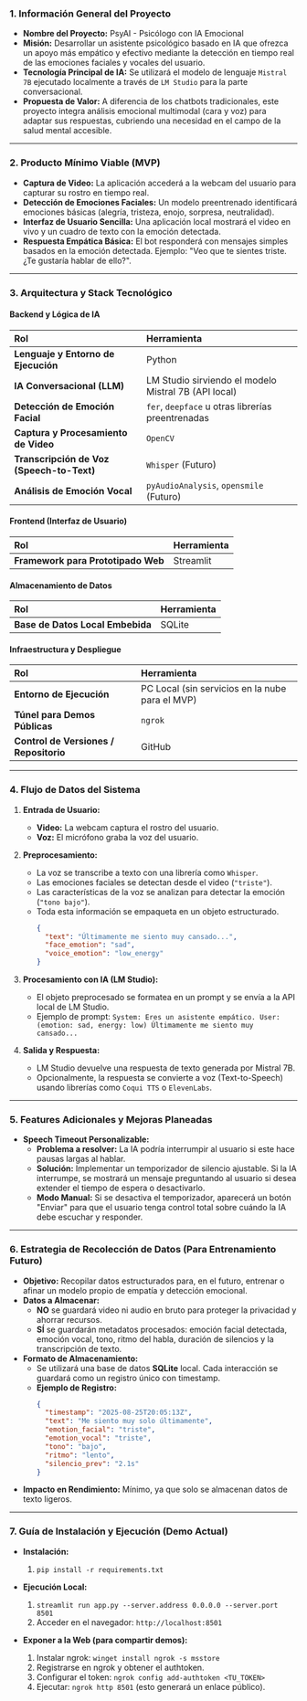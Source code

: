 ### **1. Información General del Proyecto**

*   **Nombre del Proyecto:** PsyAI - Psicólogo con IA Emocional
*   **Misión:** Desarrollar un asistente psicológico basado en IA que ofrezca un apoyo más empático y efectivo mediante la detección en tiempo real de las emociones faciales y vocales del usuario.
*   **Tecnología Principal de IA:** Se utilizará el modelo de lenguaje `Mistral 7B` ejecutado localmente a través de `LM Studio` para la parte conversacional.
*   **Propuesta de Valor:** A diferencia de los chatbots tradicionales, este proyecto integra análisis emocional multimodal (cara y voz) para adaptar sus respuestas, cubriendo una necesidad en el campo de la salud mental accesible.

---

### **2. Producto Mínimo Viable (MVP)**

*   **Captura de Video:** La aplicación accederá a la webcam del usuario para capturar su rostro en tiempo real.
*   **Detección de Emociones Faciales:** Un modelo preentrenado identificará emociones básicas (alegría, tristeza, enojo, sorpresa, neutralidad).
*   **Interfaz de Usuario Sencilla:** Una aplicación local mostrará el video en vivo y un cuadro de texto con la emoción detectada.
*   **Respuesta Empática Básica:** El bot responderá con mensajes simples basados en la emoción detectada. Ejemplo: "Veo que te sientes triste. ¿Te gustaría hablar de ello?".

---

### **3. Arquitectura y Stack Tecnológico**

#### Backend y Lógica de IA

| Rol | Herramienta |
| :--- | :--- |
| **Lenguaje y Entorno de Ejecución** | Python |
| **IA Conversacional (LLM)** | LM Studio sirviendo el modelo Mistral 7B (API local) |
| **Detección de Emoción Facial** | `fer`, `deepface` u otras librerías preentrenadas |
| **Captura y Procesamiento de Video** | `OpenCV` |
| **Transcripción de Voz (Speech-to-Text)** | `Whisper` (Futuro) |
| **Análisis de Emoción Vocal** | `pyAudioAnalysis`, `opensmile` (Futuro) |

#### Frontend (Interfaz de Usuario)

| Rol | Herramienta |
| :--- | :--- |
| **Framework para Prototipado Web** | Streamlit |

#### Almacenamiento de Datos

| Rol | Herramienta |
| :--- | :--- |
| **Base de Datos Local Embebida** | SQLite |

#### Infraestructura y Despliegue

| Rol | Herramienta |
| :--- | :--- |
| **Entorno de Ejecución** | PC Local (sin servicios en la nube para el MVP) |
| **Túnel para Demos Públicas** | `ngrok` |
| **Control de Versiones / Repositorio** | GitHub |

---

### **4. Flujo de Datos del Sistema**

1.  **Entrada de Usuario:**
    *   **Video:** La webcam captura el rostro del usuario.
    *   **Voz:** El micrófono graba la voz del usuario.

2.  **Preprocesamiento:**
    *   La voz se transcribe a texto con una librería como `Whisper`.
    *   Las emociones faciales se detectan desde el video (`"triste"`).
    *   Las características de la voz se analizan para detectar la emoción (`"tono bajo"`).
    *   Toda esta información se empaqueta en un objeto estructurado.
        ```json
        {
          "text": "Últimamente me siento muy cansado...",
          "face_emotion": "sad",
          "voice_emotion": "low_energy"
        }
        ```

3.  **Procesamiento con IA (LM Studio):**
    *   El objeto preprocesado se formatea en un prompt y se envía a la API local de LM Studio.
    *   Ejemplo de prompt: `System: Eres un asistente empático. User: (emotion: sad, energy: low) Últimamente me siento muy cansado...`

4.  **Salida y Respuesta:**
    *   LM Studio devuelve una respuesta de texto generada por Mistral 7B.
    *   Opcionalmente, la respuesta se convierte a voz (Text-to-Speech) usando librerías como `Coqui TTS` o `ElevenLabs`.

---

### **5. Features Adicionales y Mejoras Planeadas**

*   **Speech Timeout Personalizable:**
    *   **Problema a resolver:** La IA podría interrumpir al usuario si este hace pausas largas al hablar.
    *   **Solución:** Implementar un temporizador de silencio ajustable. Si la IA interrumpe, se mostrará un mensaje preguntando al usuario si desea extender el tiempo de espera o desactivarlo.
    *   **Modo Manual:** Si se desactiva el temporizador, aparecerá un botón "Enviar" para que el usuario tenga control total sobre cuándo la IA debe escuchar y responder.

---

### **6. Estrategia de Recolección de Datos (Para Entrenamiento Futuro)**

*   **Objetivo:** Recopilar datos estructurados para, en el futuro, entrenar o afinar un modelo propio de empatía y detección emocional.
*   **Datos a Almacenar:**
    *   **NO** se guardará video ni audio en bruto para proteger la privacidad y ahorrar recursos.
    *   **SÍ** se guardarán metadatos procesados: emoción facial detectada, emoción vocal, tono, ritmo del habla, duración de silencios y la transcripción de texto.
*   **Formato de Almacenamiento:**
    *   Se utilizará una base de datos **SQLite** local. Cada interacción se guardará como un registro único con timestamp.
    *   **Ejemplo de Registro:**
        ```json
        {
          "timestamp": "2025-08-25T20:05:13Z",
          "text": "Me siento muy solo últimamente",
          "emotion_facial": "triste",
          "emotion_vocal": "triste",
          "tono": "bajo",
          "ritmo": "lento",
          "silencio_prev": "2.1s"
        }
        ```
*   **Impacto en Rendimiento:** Mínimo, ya que solo se almacenan datos de texto ligeros.

---

### **7. Guía de Instalación y Ejecución (Demo Actual)**

*   **Instalación:**
    1.  `pip install -r requirements.txt`

*   **Ejecución Local:**
    1.  `streamlit run app.py --server.address 0.0.0.0 --server.port 8501`
    2.  Acceder en el navegador: `http://localhost:8501`

*   **Exponer a la Web (para compartir demos):**
    1.  Instalar ngrok: `winget install ngrok -s msstore`
    2.  Registrarse en ngrok y obtener el authtoken.
    3.  Configurar el token: `ngrok config add-authtoken <TU_TOKEN>`
    4.  Ejecutar: `ngrok http 8501` (esto generará un enlace público).
